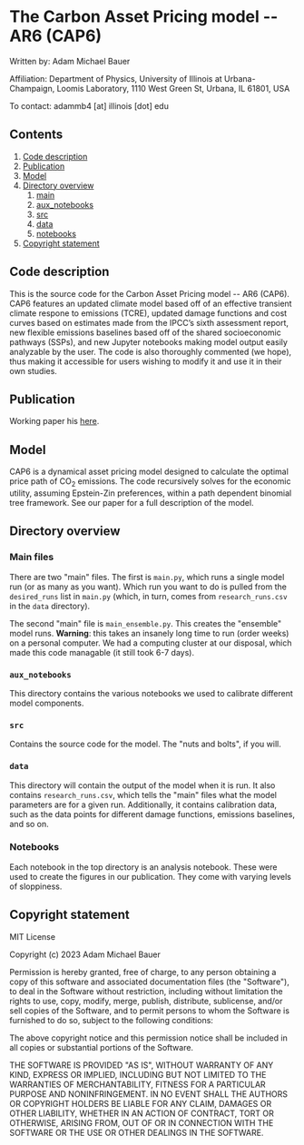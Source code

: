 # The Carbon Asset Pricing model -- AR6 (CAP6)

Written by: Adam Michael Bauer

Affiliation: Department of Physics, University of Illinois at Urbana-Champaign, Loomis Laboratory, 1110 West Green St, Urbana, IL 61801, USA

To contact: adammb4 [at] illinois [dot] edu

## Contents
1. [Code description](#codedesc)
2. [Publication](#pubs)
3. [Model](#model)
4. [Directory overview](#directover)
   1. [main](#main)
   2. [aux_notebooks](#auxnote)
   3. [src](#src)
   4. [data](#data)
   5. [notebooks](#notes)
1. [Copyright statement](#dontgetgot)

## Code description <a name=“codedesc”></a>
This is the source code for the Carbon Asset Pricing model -- AR6 (CAP6). CAP6 features an updated climate model based off of an effective transient climate respone to emissions (TCRE), updated damage functions and cost curves based on estimates made from the IPCC’s sixth assessment report, new flexible emissions baselines based off of the shared socioeconomic pathways (SSPs), and new Jupyter notebooks making model output easily analyzable by the user. The code is also thoroughly commented (we hope), thus making it accessible for users wishing to modify it and use it in their own studies.

## Publication <a name=“pubs”></a>
Working paper his [here](https://www.cesifo.org/en/publications/2023/working-paper/carbon-dioxide-risky-asset).

## Model <a name=“model”></a>
CAP6 is a dynamical asset pricing model designed to calculate the optimal price path of CO<sub>2</sub> emissions. The code recursively solves for the economic utility, assuming Epstein-Zin preferences, within a path dependent binomial tree framework. See our paper for a full description of the model.

## Directory overview <a name=“directover”></a>

### Main files <a name=“main”></a>
There are two "main" files. The first is `main.py`, which runs a single model run (or as many as you want). Which run you want to do is pulled from the `desired_runs` list in `main.py` (which, in turn, comes from `research_runs.csv` in the `data` directory).

The second "main" file is `main_ensemble.py`. This creates the "ensemble" model runs. **Warning**: this takes an insanely long time to run (order weeks) on a personal computer. We had a computing cluster at our disposal, which made this code managable (it still took 6-7 days).

### `aux_notebooks` <a name=“analnote”></a>
This directory contains the various notebooks we used to calibrate different model components.

### `src` <a name=“src”></a>
Contains the source code for the model. The "nuts and bolts", if you will.

### `data`
This directory will contain the output of the model when it is run. It also contains `research_runs.csv`, which tells the "main" files what the model parameters are for a given run. Additionally, it contains calibration data, such as the data points for different damage functions, emissions baselines, and so on.

### Notebooks <a name="notes"></a>
Each notebook in the top directory is an analysis notebook. These were used to create the figures in our publication. They come with varying levels of sloppiness. 

## Copyright statement <a name=“dontgetgot”></a>
MIT License

Copyright (c) 2023 Adam Michael Bauer

Permission is hereby granted, free of charge, to any person obtaining a copy
of this software and associated documentation files (the "Software"), to deal
in the Software without restriction, including without limitation the rights
to use, copy, modify, merge, publish, distribute, sublicense, and/or sell
copies of the Software, and to permit persons to whom the Software is
furnished to do so, subject to the following conditions:

The above copyright notice and this permission notice shall be included in all
copies or substantial portions of the Software.

THE SOFTWARE IS PROVIDED "AS IS", WITHOUT WARRANTY OF ANY KIND, EXPRESS OR
IMPLIED, INCLUDING BUT NOT LIMITED TO THE WARRANTIES OF MERCHANTABILITY,
FITNESS FOR A PARTICULAR PURPOSE AND NONINFRINGEMENT. IN NO EVENT SHALL THE
AUTHORS OR COPYRIGHT HOLDERS BE LIABLE FOR ANY CLAIM, DAMAGES OR OTHER
LIABILITY, WHETHER IN AN ACTION OF CONTRACT, TORT OR OTHERWISE, ARISING FROM,
OUT OF OR IN CONNECTION WITH THE SOFTWARE OR THE USE OR OTHER DEALINGS IN THE
SOFTWARE.


